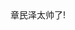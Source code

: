 
<html lang="en">
<head>    
<meta charset="UTF-8">    
   <title>章民泽很帅</title>
</head>
<body>
  章民泽太帅了!
</body>
</html>
